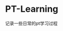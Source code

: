 










































































































# PT-Learning
记录一些日常的pt学习过程
